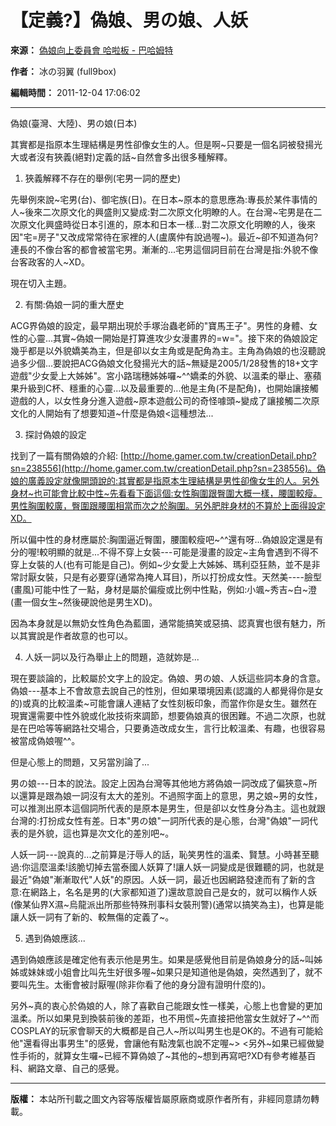 # 【定義?】偽娘、男の娘、人妖

__來源：__ [偽娘向上委員會 哈啦板 - 巴哈姆特](https://forum.gamer.com.tw/)

__作者：__ 冰の羽翼 (full9box)

__編輯時間：__ 2011-12-04 17:06:02

---

偽娘(臺灣、大陸)、男の娘(日本)

其實都是指原本生理結構是男性卻像女生的人。但是啊~只要是一個名詞被發揚光大或者沒有狹義(絕對)定義的話~自然會多出很多種解釋。

1. 狹義解釋不存在的舉例(宅男一詞的歷史)

先舉例來說~宅男(台)、御宅族(日)。在日本~原本的意思應為:專長於某件事情的人~後來二次原文化的興盛則又變成:對二次原文化明瞭的人。在台灣~宅男是在二次原文化興盛時從日本引進的，原本和日本一樣...對二次原文化明瞭的人，後來因"宅=房子"又改成常常待在家裡的人(盧廣仲有說過喔~)。最近~卻不知道為何?連長的不像台客的都會被當宅男。漸漸的...宅男這個詞目前在台灣是指:外貌不像台客政客的人~XD。

現在切入主題。

2. 有關:偽娘一詞的重大歷史

ACG界偽娘的設定，最早期出現於手塚治蟲老師的"寶馬王子"。男性的身體、女性的心靈...其實~偽娘一開始是打算進攻少女漫畫界的=w="。接下來的偽娘設定幾乎都是以外貌嬌美為主，但是卻以女主角或是配角為主。主角為偽娘的也沒聽說過多少個...要說把ACG偽娘文化發揚光大的話~無疑是2005/1/28發售的18+文字遊戲"少女愛上大姊姊"。宮小路瑞穗姊姊囉~^^嬌柔的外貌、以溫柔的舉止、塞蘋果升級到C杯、穩重的心靈...以及最重要的...他是主角(不是配角)，也開始讓接觸遊戲的人，以女性身分進入遊戲~原本遊戲公司的奇怪噱頭~變成了讓接觸二次原文化的人開始有了想要知道~什麼是偽娘<這種想法...

3. 探討偽娘的設定

找到了一篇有關偽娘的介紹: [http://home.gamer.com.tw/creationDetail.php?sn=238556](http://home.gamer.com.tw/creationDetail.php?sn=238556)。偽娘的廣義設定就像開頭說的:其實都是指原本生理結構是男性卻像女生的人。另外身材~也可能會比較中性~先看看下面這個:女性胸圍跟臀圍大概一樣，腰圍較瘦。男性胸圍較廣，臀圍跟腰圍相當而次之於胸圍。另外肥胖身材的不算於上面得設定XD。

所以偏中性的身材應屬於:胸圍逼近臀圍，腰圍較瘦吧~^^還有呀...偽娘設定還是有分的喔!較明顯的就是...不得不穿上女裝---可能是漫畫的設定~主角會遇到不得不穿上女裝的人(也有可能是自己)。例如~少女愛上大姊姊、瑪利亞狂熱，並不是非常討厭女裝，只是有必要穿(通常為掩人耳目)，所以打扮成女性。天然美----臉型(畫風)可能中性了一點，身材是屬於偏瘦或比例中性點，例如:小颯~秀吉~白~澄(畫一個女生~然後硬說他是男生XD)。

因為本身就是以無奶女性角色為藍圖，通常能搞笑或惡搞、認真實也很有魅力，所以其實說是作者故意的也可以。

4. 人妖一詞以及行為舉止上的問題，造就妳是...

現在要談論的，比較屬於文字上的設定。偽娘、男の娘、人妖這些詞本身的含意。偽娘---基本上不會故意去說自己的性別，但如果環境因素(認識的人都覺得你是女的)或真的比較溫柔~可能會讓人連結了女性刻板印象，而當作你是女生。雖然在現實還需要中性外貌或化妝技術來調節，想要偽娘真的很困難。不過二次原，也就是在巴哈等等網路社交場合，只要勇造改成女生，言行比較溫柔、有趣，也很容易被當成偽娘喔^^。

但是心態上的問題，又另當別論了...

男の娘---日本的說法。設定上因為台灣等其他地方將偽娘一詞改成了偏狹意~所以還算是跟為娘一詞沒有太大的差別。不過照字面上的意思，男之娘~男的女性，可以推測出原本這個詞所代表的是原本是男生，但是卻以女性身分為主。這也就跟台灣的:打扮成女性有差。日本"男の娘"一詞所代表的是心態，台灣"偽娘"一詞代表的是外貌，這也算是次文化的差別吧~。

人妖一詞---說真的...之前算是汙辱人的話，恥笑男性的溫柔、賢慧。小時甚至聽過:你這麼溫柔!該脆切掉去當泰國人妖算了!讓人妖一詞變成是很難聽的詞，也就是最近"偽娘"漸漸取代"人妖"的原因。人妖一詞，最近也因網路發達而有了新的含意:在網路上，名名是男的(大家都知道了)還故意說自己是女的，就可以稱作人妖(像某仙界X濕~烏龍派出所那些特殊刑事科女裝刑警)(通常以搞笑為主)，也算是能讓人妖一詞有了新的、較無傷的定義了~。

5. 遇到偽娘應該...

遇到偽娘應該是確定他有表示他是男生。如果是感覺他目前是偽娘身分的話~叫姊姊或妹妹或小姐會比叫先生好很多喔~如果只是知道他是偽娘，突然遇到了，就不要叫先生。太衝會被討厭喔(除非你看了他的身分證有證明什麼的)。

另外~真的衷心於偽娘的人，除了喜歡自己能跟女性一樣美，心態上也會變的更加溫柔。所以如果見到換裝前後的差距，也不用慌~先直接把他當女生就好了~^^而COSPLAY的玩家會聊天的大概都是自己人~所以叫男生也是OK的。不過有可能給他"還看得出事男生"的感覺，會讓他有點洩氣也說不定喔~> <另外~如果已經做變性手術的，就算女生囉~已經不算偽娘了~其他的~想到再寫吧?XD有參考維基百科、網路文章、自己的感覺。

---

__版權：__ 本站所刊載之圖文內容等版權皆屬原廠商或原作者所有，非經同意請勿轉載。